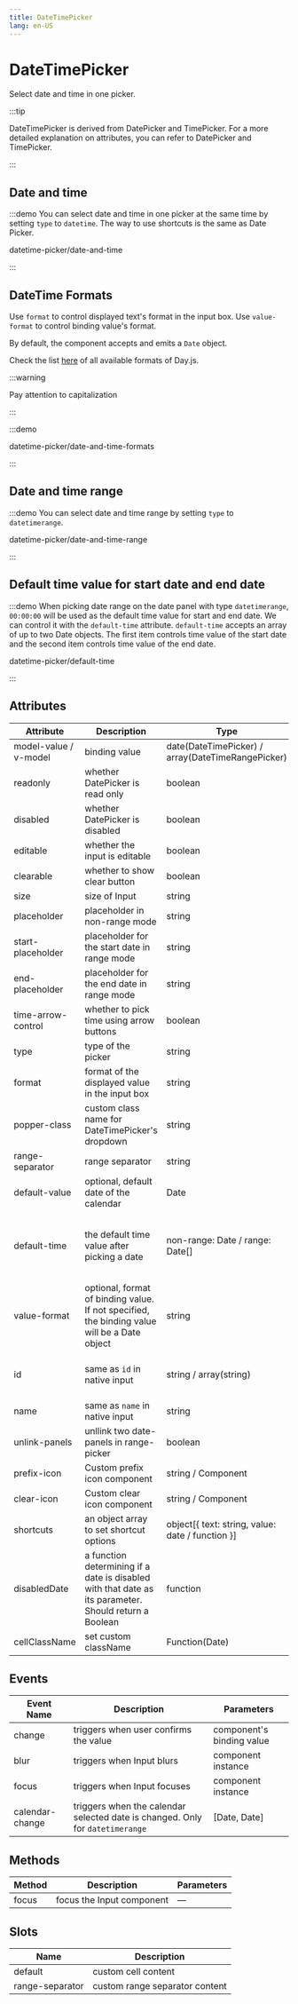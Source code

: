 ```yaml
---
title: DateTimePicker
lang: en-US
---
```


# DateTimePicker

Select date and time in one picker.

:::tip

DateTimePicker is derived from DatePicker and TimePicker. For a more detailed explanation on attributes, you can refer to DatePicker and TimePicker.

:::

## Date and time

:::demo You can select date and time in one picker at the same time by setting `type` to `datetime`. The way to use shortcuts is the same as Date Picker.

datetime-picker/date-and-time

:::

## DateTime Formats

Use `format` to control displayed text's format in the input box. Use `value-format` to control binding value's format.

By default, the component accepts and emits a `Date` object.

Check the list [here](https://day.js.org/docs/en/display/format#list-of-all-available-formats) of all available formats of Day.js.

:::warning

Pay attention to capitalization

:::

:::demo

datetime-picker/date-and-time-formats

:::

## Date and time range

:::demo You can select date and time range by setting `type` to `datetimerange`.

datetime-picker/date-and-time-range

:::

## Default time value for start date and end date

:::demo When picking date range on the date panel with type `datetimerange`, `00:00:00` will be used as the default time value for start and end date. We can control it with the `default-time` attribute. `default-time` accepts an array of up to two Date objects. The first item controls time value of the start date and the second item controls time value of the end date.

datetime-picker/default-time

:::

## Attributes

| Attribute             | Description                                                                                           | Type                                              | Accepted Values                                                                                                                                                                 | Default             |
| --------------------- | ----------------------------------------------------------------------------------------------------- | ------------------------------------------------- | ------------------------------------------------------------------------------------------------------------------------------------------------------------------------------- | ------------------- |
| model-value / v-model | binding value                                                                                         | date(DateTimePicker) / array(DateTimeRangePicker) | —                                                                                                                                                                               | —                   |
| readonly              | whether DatePicker is read only                                                                       | boolean                                           | —                                                                                                                                                                               | false               |
| disabled              | whether DatePicker is disabled                                                                        | boolean                                           | —                                                                                                                                                                               | false               |
| editable              | whether the input is editable                                                                         | boolean                                           | —                                                                                                                                                                               | true                |
| clearable             | whether to show clear button                                                                          | boolean                                           | —                                                                                                                                                                               | true                |
| size                  | size of Input                                                                                         | string                                            | large/default/small                                                                                                                                                             | default             |
| placeholder           | placeholder in non-range mode                                                                         | string                                            | —                                                                                                                                                                               | —                   |
| start-placeholder     | placeholder for the start date in range mode                                                          | string                                            | —                                                                                                                                                                               | —                   |
| end-placeholder       | placeholder for the end date in range mode                                                            | string                                            | —                                                                                                                                                                               | —                   |
| time-arrow-control    | whether to pick time using arrow buttons                                                              | boolean                                           | —                                                                                                                                                                               | false               |
| type                  | type of the picker                                                                                    | string                                            | year/month/date/datetime/ week/datetimerange/daterange                                                                                                                          | date                |
| format                | format of the displayed value in the input box                                                        | string                                            | see [date formats](/en-US/component/date-picker#date-formats)                                                                                                                   | YYYY-MM-DD HH:mm:ss |
| popper-class          | custom class name for DateTimePicker's dropdown                                                       | string                                            | —                                                                                                                                                                               | —                   |
| range-separator       | range separator                                                                                       | string                                            | -                                                                                                                                                                               | '-'                 |
| default-value         | optional, default date of the calendar                                                                | Date                                              | anything accepted by `new Date()`                                                                                                                                               | —                   |
| default-time          | the default time value after picking a date                                                           | non-range: Date / range: Date[]                   | non-range: a Date object, range: array of two Date objects, and the first item is for the start date and second for the end date. Time `00:00:00` will be used if not specified | —                   |
| value-format          | optional, format of binding value. If not specified, the binding value will be a Date object          | string                                            | see [date formats](https://day.js.org/docs/en/display/format)                                                                                                                   | —                   |
| id                    | same as `id` in native input                                                                          | string / array(string)                            | String `id="my-datetime"` or array `:id="['my-range-start', 'my-range-end']"` for date range                                                                                    | -                   |
| name                  | same as `name` in native input                                                                        | string                                            | —                                                                                                                                                                               | —                   |
| unlink-panels         | unllink two date-panels in range-picker                                                               | boolean                                           | —                                                                                                                                                                               | false               |
| prefix-icon           | Custom prefix icon component                                                                          | string / Component                                | —                                                                                                                                                                               | Date                |
| clear-icon            | Custom clear icon component                                                                           | string / Component                                | —                                                                                                                                                                               | CircleClose         |
| shortcuts             | an object array to set shortcut options                                                               | object[{ text: string, value: date / function }]  | —                                                                                                                                                                               | —                   |
| disabledDate          | a function determining if a date is disabled with that date as its parameter. Should return a Boolean | function                                          | —                                                                                                                                                                               | —                   |
| cellClassName         | set custom className                                                                                  | Function(Date)                                    | —                                                                                                                                                                               | —                   |

## Events

| Event Name      | Description                                                                   | Parameters                |
| --------------- | ----------------------------------------------------------------------------- | ------------------------- |
| change          | triggers when user confirms the value                                         | component's binding value |
| blur            | triggers when Input blurs                                                     | component instance        |
| focus           | triggers when Input focuses                                                   | component instance        |
| calendar-change | triggers when the calendar selected date is changed. Only for `datetimerange` | [Date, Date]              |

## Methods

| Method | Description               | Parameters |
| ------ | ------------------------- | ---------- |
| focus  | focus the Input component | —          |

## Slots

| Name            | Description                    |
| --------------- | ------------------------------ |
| default         | custom cell content            |
| range-separator | custom range separator content |

